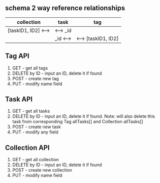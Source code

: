 ## schema 2 way reference relationships
|collection |   task  |   tag   |
|---|---|---|
|[taskID1, ID2] <-->   |<--> _id| |
|            |    _id <-->|<--> [taskID1, ID2]|

## Tag API
1. GET - get all tags
2. DELETE by ID - input an ID, delete it if found
3. POST - create new tag
4. PUT - modify name field

## Task API
1. GET - get all tasks
2. DELETE by ID - input an ID, delete it if found. Note: will also delete this task from corresponding Tag allTasks[] and Collection allTasks[]
3. POST - create new task
4. PUT - modify any field

## Collection API
1. GET - get all collection
2. DELETE by ID - input an ID, delete it if found
3. POST - create new collection
4. PUT - modify name field
